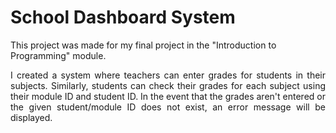 # School Dashboard System
This project was made for my final project in the "Introduction to Programming" module.

<p align="justify">
I created a system where teachers can enter grades for students in their subjects. Similarly, students can check their grades for each subject using their module ID and student ID.
In the event that the grades aren't entered or the given student/module ID does not exist, an error message will be displayed.</p>
